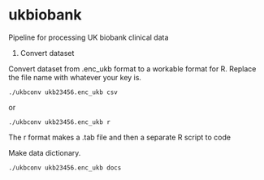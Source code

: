 # ukbiobank
Pipeline for processing UK biobank clinical data


1. Convert dataset

Convert dataset from .enc_ukb format to a workable format for R. Replace the file name with whatever your key is.

```
./ukbconv ukb23456.enc_ukb csv
```
or

```
./ukbconv ukb23456.enc_ukb r
```
The r format makes a .tab file and then a separate R script to code 


Make data dictionary.
```
./ukbconv ukb23456.enc_ukb docs
```
